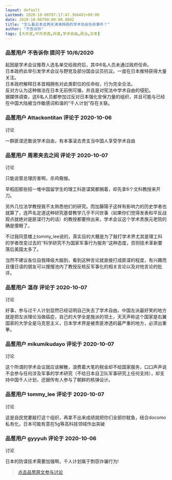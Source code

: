 ```yaml
---
layout: default
Lastmod: 2020-10-06T07:17:47.366401+00:00
date: 2020-10-06T00:00:00.000Z
title: "怎么看日本这两天沸沸扬扬的学术协会任命事件？"
author: "不告诉你"
tags: [大外宣,中共渗透,间谍,学术自由,政治,日本]
---
```



### 品葱用户 **不告诉你** 提问于 10/6/2020
    
起因是学术会议推荐人选名单交给政府后，其中6名人员未通过政府任命。  
日本政府此举引发学术会议与野党及部分国会议员抗议。一度在日本推特获得大量关注。  
日本政府解释日本首相拥有对此类职位的任命权，行为完全合法。  
反对方认为这种做法在日本无前例可循，并且是对宪法中学术自由的侵犯。  
据媒体调查，这6名人员都参加过反对日本强化安保力量的组织，并且可能与已经在中国大陆被当作敏感词和谐的“千人计划”存在关联。
    
                

### 品葱用户 **Attackontitan** 评论于 2020-10-06
讨论

        
一群匪谍还敢说学术自由，有本事滚去贵支当中国人享受学术自由
        
                

### 品葱用户 **周恩夹去之间** 评论于 2020-10-07
讨论

        
只能说菅总理厉害啊，杀鸡儆猴。  
  
早稻田那些招一堆中国留学生的理工科匪谍窝都搁着，却先拿6个文科教授来开刀。  
  
另外几位法学教授我不太熟悉他们的研究。而加藤陽子这样有影响力的历史学者也就算了，连芦名定道这种研究基督教学几乎不问世事（如果你们觉得发表和平反战观点就绝对是匪谍行为的话）的教授都要拎出来，学术会议这个学术贵族元老院的确是傻眼了。   
  
不过我同意楼上tommy\_lee说的，真实目的大概是为了敲打学术界尤其是理工科的学者改变过去的‘’科学研究不为国家军事行为服务‘’这种态度，否则技术革新要落后美国太多了。  
  
当然不建议各位自我降级大脑到，看到这种言论就直接打成匪谍的程度，有兴趣而且懂日语的朋友可以搜搜池内了教授反核反军事化的相关言论以及对他言论的批评。
        
                

### 品葱用户 **温存** 评论于 2020-10-07
讨论

        
好事，参与过千人计划显然已经证明自己失去了学术自由。中国左派最好笑的地方就是把左派理论当做癌症，自己的大学全是施派的领土，天天声称这个国家是右翼国家的大学全是马克思主义，日本学术界是被贵匪渗透的最严重的地方，必须出重拳。
        
                

### 品葱用户 **mikumikudayo** 评论于 2020-10-07
讨论

        
这个所谓的学术会议就应该解散，浪费着大笔的税金却不给国家服务，口口声声说不会参与任何涉及军事的学术研究（不给日本自卫队军事研究上任何支持），却支持中国千人计划，还据传有人参与了朝鲜的核弹设计。
        
                

### 品葱用户 **tommy_lee** 评论于 2020-10-07
讨论

        
这是自民党要敲打这个组织，再拿不出来成绩就把你们全部炒鱿鱼，结合docomo私有化，日本可能有意在5g等高科技领域作出突破
        
                

### 品葱用户 **gyyyuh** 评论于 2020-10-06
讨论

        
日本的防谍技术需要加强啊，千人计划属于剽窃诈骗行为!
        
                





> [点击品葱原文参与讨论](https://pincong.rocks/question/31834)

